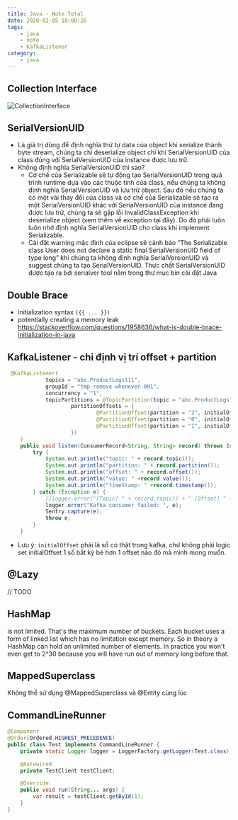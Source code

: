 ```yaml
---
title: Java - Note Total
date: 2020-02-05 18:00:26
tags:
    - java
    - note
    - KafkaListener
category: 
    - java
---
```




## Collection Interface 
![CollectionInterface](https://tungexplorer.s3.ap-southeast-1.amazonaws.com/java/CollectionInterface.PNG)
## SerialVersionUID 
- Là giá trị dùng để định nghĩa thứ tự data của object khi serialize thành byte stream, chúng ta chỉ deserialize object chỉ khi SerialVersionUID của class đúng với SerialVersionUID của instance được lưu trữ.
- Không định nghĩa SerialVersionUID thì sao?
    - Cơ chế của Serializable sẽ tự động tạo SerialVersionUID trong quá trình runtime dựa vào các thuộc tính của class, nếu chúng ta không định nghĩa SerialVersionUID và lưu trữ object. Sau đó nếu chúng ta có một vài thay đổi của class và cơ chế của Serializable sẽ tạo ra một SerialVersionUID khác với SerialVersionUID  của instance đang được lưu trữ, chúng ta sẽ gặp lỗi InvalidClassException khi deserialize object (xem thêm về exception tại đây). Do đó phải luôn luôn nhớ định nghĩa SerialVersionUID cho class khi implement Serializable.
    - Cài đặt warning mặc định của eclipse sẽ cảnh báo “The Serializable class User does not declare a static final SerialVersionUID field of type long” khi chúng ta không định nghĩa SerialVersionUID và suggest chúng ta tạo SerialVersionUID. Thực chất SerialVersionUID được tạo ra bởi serialver tool nằm trong thư mục bin cài đặt Java
## Double Brace
- initialization syntax `({{ ... }}) `
- potentially creating a memory leak    
https://stackoverflow.com/questions/1958636/what-is-double-brace-initialization-in-java

## KafkaListener - chỉ định vị trí offset + partition

```java
 @KafkaListener(
            topics = "abc.ProductLogs111",
            groupId = "tmp-remove-whenever-001",
            concurrency = "1",
            topicPartitions = @TopicPartition(topic = "abc.ProductLogs",
                    partitionOffsets = {
                            @PartitionOffset(partition = "2", initialOffset = "2049"),
                            @PartitionOffset(partition = "0", initialOffset = "2325"),
                            @PartitionOffset(partition = "1", initialOffset = "2049"),
                    })
    )
    public void listen(ConsumerRecord<String, String> record) throws InvocationTargetException, NoSuchMethodException, InstantiationException, IllegalAccessException, IOException {
        try {
            System.out.println("topic: " + record.topic());
            System.out.println("partition: " + record.partition());
            System.out.println("offset: " + record.offset());
            System.out.println("value: " +record.value());
            System.out.println("timeStamp: " +record.timestamp());
        } catch (Exception e) {
            //logger.error("[Topic] " + record.topic() + " [Offset] " + record.offset() + " [Partition] " + record.partition() + " [Exception] ", e);
            logger.error("Kafka consumer failed: ", e);
            Sentry.capture(e);
            throw e;
        }
    }
```

- Lưu ý: `initialOffset` phải là số có thật trong kafka, chứ không phải logic set initialOffset 1 số bất kỳ bé hơn 1 offset nào đó mà mình mong muốn.

## @Lazy 
// TODO
## HashMap 
is not limited. That's the maximum number of buckets. Each bucket uses a form of linked list which has no limitation except memory. So in theory a HashMap can hold an unlimited number of elements. In practice you won't even get to 2^30 because you will have run out of memory long before that.

## MappedSuperclass
Không thể sử dụng @MappedSuperclass và @Entity cùng lúc

## CommandLineRunner

```java
@Component
@Order(Ordered.HIGHEST_PRECEDENCE)
public class Test implements CommandLineRunner {
    private static Logger logger = LoggerFactory.getLogger(Test.class);

    @Autowired
    private TestClient testClient;

    @Override
    public void run(String... args) {
        var result = testClient.getById(1);
    }
}
```